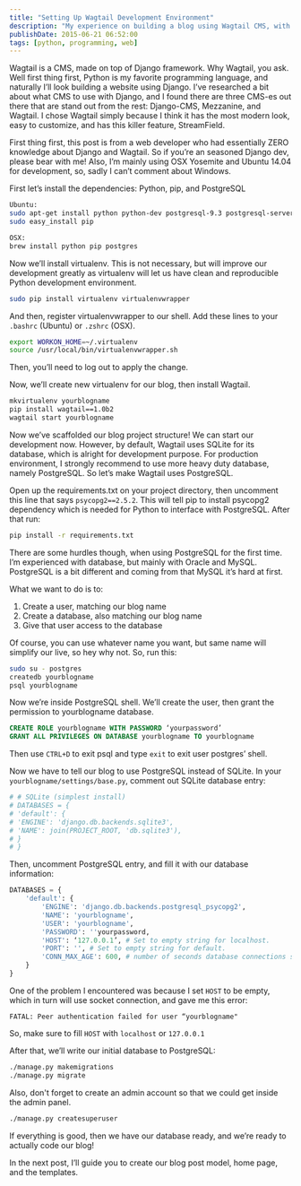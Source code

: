 ```yaml
---
title: "Setting Up Wagtail Development Environment"
description: "My experience on building a blog using Wagtail CMS, with zero Django knowledge. I’ll walk you through from scratch up until the blog is live"
publishDate: 2015-06-21 06:52:00
tags: [python, programming, web]
---
```


Wagtail is a CMS, made on top of Django framework. Why Wagtail, you ask. Well first thing first, Python is my favorite programming language, and naturally I’ll look building a website using Django. I’ve researched a bit about what CMS to use with Django, and I found there are three CMS-es out there that are stand out from the rest: Django-CMS, Mezzanine, and Wagtail. I chose Wagtail simply because I think it has the most modern look, easy to customize, and has this killer feature, StreamField.

First thing first, this post is from a web developer who had essentially ZERO knowledge about Django and Wagtail. So if you’re an seasoned Django dev, please bear with me! Also, I’m mainly using OSX Yosemite and Ubuntu 14.04 for development, so, sadly I can’t comment about Windows.

First let’s install the dependencies: Python, pip, and PostgreSQL

``` bash
Ubuntu:
sudo apt-get install python python-dev postgresql-9.3 postgresql-server-dev-9.3
sudo easy_install pip

OSX:
brew install python pip postgres

```

Now we’ll install virtualenv. This is not necessary, but will improve our development greatly as virtualenv will let us have clean and reproducible Python development environment.

``` bash
sudo pip install virtualenv virtualenvwrapper
```

And then, register virtualenvwrapper to our shell. Add these lines to your `.bashrc` (Ubuntu) or `.zshrc` (OSX).

``` bash
export WORKON_HOME=~/.virtualenv
source /usr/local/bin/virtualenvwrapper.sh

```

Then, you’ll need to log out to apply the change.

Now, we’ll create new virtualenv for our blog, then install Wagtail.

``` bash
mkvirtualenv yourblogname
pip install wagtail==1.0b2
wagtail start yourblogname
```

Now we’ve scaffolded our blog project structure! We can start our development now. However, by default, Wagtail uses SQLite for its database, which is alright for development purpose. For production environment, I strongly recommend to use more heavy duty database, namely PostgreSQL. So let’s make Wagtail uses PostgreSQL.

Open up the requirements.txt on your project directory, then uncomment this line that says `psycopg2==2.5.2`. This will tell pip to install psycopg2 dependency which is needed for Python to interface with PostgreSQL. After that run:

``` bash
pip install -r requirements.txt

```

There are some hurdles though, when using PostgreSQL for the first time. I’m experienced with database, but mainly with Oracle and MySQL. PostgreSQL is a bit different and coming from that MySQL it’s hard at first.

What we want to do is to:

1. Create a user, matching our blog name
2. Create a database, also matching our blog name
3. Give that user access to the database

Of course, you can use whatever name you want, but same name will simplify our live, so hey why not. So, run this:

``` bash
sudo su - postgres
createdb yourblogname
psql yourblogname
```

Now we’re inside PostgreSQL shell. We’ll create the user, then grant the permission to yourblogname database.

``` sql
CREATE ROLE yourblogname WITH PASSWORD ‘yourpassword’
GRANT ALL PRIVILEGES ON DATABASE yourblogname TO yourblogname

````

Then use `CTRL+D` to exit psql and type `exit` to exit user postgres’ shell.

Now we have to tell our blog to use PostgreSQL instead of SQLite. In your `yourblogname/settings/base.py`, comment out SQLite database entry:

``` python
# # SQLite (simplest install)
# DATABASES = {
# 'default': {
# 'ENGINE': 'django.db.backends.sqlite3',
# 'NAME': join(PROJECT_ROOT, 'db.sqlite3'),
# }
# }
````

Then, uncomment PostgreSQL entry, and fill it with our database information:

```python
DATABASES = {
    'default': {
        'ENGINE': 'django.db.backends.postgresql_psycopg2',
        'NAME': 'yourblogname',
        'USER': 'yourblogname',
        'PASSWORD': ''yourpassword,
        'HOST': ‘127.0.0.1’, # Set to empty string for localhost.
        'PORT': '', # Set to empty string for default.
        'CONN_MAX_AGE': 600, # number of seconds database connections should persist for
    }
}
```

One of the problem I encountered was because I set `HOST` to be empty, which in turn will use socket connection, and gave me this error:

```
FATAL: Peer authentication failed for user “yourblogname"
```

So, make sure to fill `HOST` with `localhost` or `127.0.0.1`

After that, we’ll write our initial database to PostgreSQL:

``` bash
./manage.py makemigrations
./manage.py migrate

```

Also, don't forget to create an admin account so that we could get inside the admin panel.

``` bash
./manage.py createsuperuser
```

If everything is good, then we have our database ready, and we’re ready to actually code our blog!

In the next post, I’ll guide you to create our blog post model, home page, and the templates.
